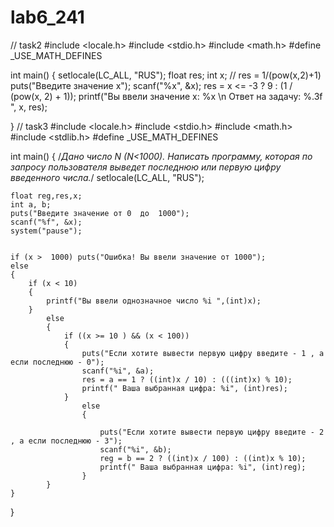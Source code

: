 # lab6_241
// task2
#include <locale.h>
#include <stdio.h>
#include <math.h>
#define _USE_MATH_DEFINES

int main()
{
	setlocale(LC_ALL, "RUS");
	float res;
	int x;
	// res = 1/(pow(x,2)+1)
	puts("Введите значение x");
	scanf("%x", &x);
	res = x <= -3 ? 9 : (1 / (pow(x, 2) + 1));
	printf("Вы ввели значение x: %x \n Ответ на задачу: %.3f ", x, res);
	

}
// task3
#include <locale.h>
#include <stdio.h>
#include <math.h>
#include <stdlib.h>
#define _USE_MATH_DEFINES

int main()
{
	/*Дано число N (N<1000). Написать программу, которая по запросу
    пользователя выведет последнюю или первую цифру введенного числа.*/
	setlocale(LC_ALL, "RUS");
	
	float reg,res,x;
	int a, b;
	puts("Введите значение от 0  до  1000");
	scanf("%f", &x);
	system("pause");


	if (x >  1000) puts("Ошибка! Вы ввели значение от 1000");
	else
	{
		if (x < 10)
		{
			printf("Вы ввели однозначное число %i ",(int)x);
		}
			else
			{
				if ((x >= 10 ) && (x < 100))
				{
					puts("Если хотите вывести первую цифру введите - 1 , а если последнюю - 0");
					scanf("%i", &a);
					res = a == 1 ? ((int)x / 10) : (((int)x) % 10);
					printf(" Ваша выбранная цифра: %i", (int)res);
				}
					else
					{
						
						puts("Если хотите вывести первую цифру введите - 2 , а если последнюю - 3");
						scanf("%i", &b);
						reg = b == 2 ? ((int)x / 100) : ((int)x % 10);
						printf(" Ваша выбранная цифра: %i", (int)reg);
					}
			}
	}
		
	

}
